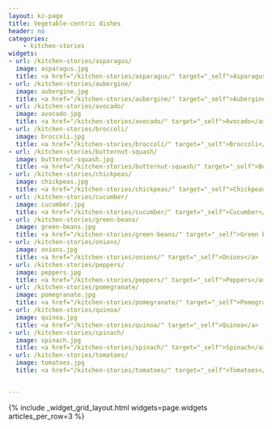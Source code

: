 ```yaml
---
layout: kz-page
title: Vegetable-centric dishes
header: no
categories:
    - kitchen-stories
widgets:
- url: /kitchen-stories/asparagus/
  image: asparagus.jpg
  title: <a href="/kitchen-stories/asparagus/" target="_self">Asparagus</a>
- url: /kitchen-stories/aubergine/
  image: aubergine.jpg
  title: <a href="/kitchen-stories/aubergine/" target="_self">Aubergine</a>
- url: /kitchen-stories/avocado/
  image: avocado.jpg
  title: <a href="/kitchen-stories/avocado/" target="_self">Avocado</a>
- url: /kitchen-stories/broccoli/
  image: broccoli.jpg
  title: <a href="/kitchen-stories/broccoli/" target="_self">Broccoli</a>
- url: /kitchen-stories/butternut-squash/
  image: butternut-squash.jpg
  title: <a href="/kitchen-stories/butternut-squash/" target="_self">Butternut squash</a>
- url: /kitchen-stories/chickpeas/
  image: chickpeas.jpg
  title: <a href="/kitchen-stories/chickpeas/" target="_self">Chickpeas</a>
- url: /kitchen-stories/cucumber/
  image: cucumber.jpg
  title: <a href="/kitchen-stories/cucumber/" target="_self">Cucumber</a>
- url: /kitchen-stories/green-beans/
  image: green-beans.jpg
  title: <a href="/kitchen-stories/green-beans/" target="_self">Green beans</a>
- url: /kitchen-stories/onions/
  image: onions.jpg
  title: <a href="/kitchen-stories/onions/" target="_self">Onions</a>
- url: /kitchen-stories/peppers/
  image: peppers.jpg
  title: <a href="/kitchen-stories/peppers/" target="_self">Peppers</a>
- url: /kitchen-stories/pomegranate/
  image: pomegranate.jpg
  title: <a href="/kitchen-stories/pomegranate/" target="_self">Pomegranate</a>
- url: /kitchen-stories/quinoa/
  image: quinoa.jpg
  title: <a href="/kitchen-stories/quinoa/" target="_self">Quinoa</a>
- url: /kitchen-stories/spinach/
  image: spinach.jpg
  title: <a href="/kitchen-stories/spinach/" target="_self">Spinach</a>
- url: /kitchen-stories/tomatoes/
  image: tomatoes.jpg
  title: <a href="/kitchen-stories/tomatoes/" target="_self">Tomatoes</a>


---
```


{% include _widget_grid_layout.html widgets=page.widgets articles_per_row=3 %}
